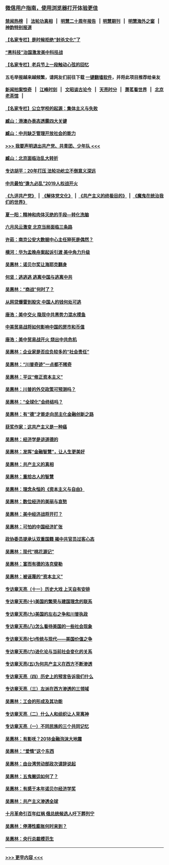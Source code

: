 ### [微信用户指南，使用浏览器打开体验更佳](https://github.com/gfw-breaker/banned-news1/blob/master/indexes/wechat-guide.md?t=0)
#### [禁闻热榜](热点新闻.md?t=0)  &nbsp;&nbsp;|&nbsp;&nbsp; [法轮功真相](https://github.com/gfw-breaker/truth/blob/master/README.md?t=0) &nbsp;&nbsp;|&nbsp;&nbsp; [明慧二十周年报告](https://github.com/gfw-breaker/mh-reports/blob/master/README.md?t=0) &nbsp;&nbsp;|&nbsp;&nbsp;[明慧期刊](https://github.com/gfw-breaker/mh-qikan) &nbsp;&nbsp;|&nbsp;&nbsp; [明慧海外之窗](https://github.com/gfw-breaker/mh-news/blob/master/README.md?t=0) &nbsp;&nbsp;|&nbsp;&nbsp; [神韵特别报道](https://github.com/gfw-breaker/mh-news/blob/master/shenyun.md?t=0)
#### [【名家专栏】是时候拒绝“封杀文化”了](../pages/nsc423/n11814093.md?t=02120922) 
#### [“黑科技”治国激发美中科技战](../pages/nsc423/n11638056.md?t=02120922) 
#### [【名家专栏】老兵节上一段触动心弦的回忆](../pages/nsc423/n11646016.md?t=02120922) 
#### 五毛举报越来越频繁，请网友们前往下载 [一键翻墙软件](https://github.com/gfw-breaker/ssr-accounts)，并将此项目推荐给亲友
#### [新闻拍案惊奇](https://github.com/gfw-breaker/banned-news1/blob/master/pages/link4.md) &nbsp;&nbsp;|&nbsp;&nbsp; [江峰时刻](https://github.com/gfw-breaker/banned-news1/blob/master/pages/link4.md) &nbsp;&nbsp;|&nbsp;&nbsp; [文昭谈古论今](https://github.com/gfw-breaker/banned-news1/blob/master/pages/link4.md) &nbsp;&nbsp;|&nbsp;&nbsp; [天亮时分](https://github.com/gfw-breaker/banned-news1/blob/master/pages/link4.md) &nbsp;&nbsp;|&nbsp;&nbsp; [萧茗看世界](https://github.com/gfw-breaker/banned-news1/blob/master/pages/link4.md) &nbsp;&nbsp;|&nbsp;&nbsp; [北京老茶馆](https://github.com/gfw-breaker/banned-news1/blob/master/pages/link4.md) &nbsp;&nbsp;|&nbsp;&nbsp; 
#### [【名家专栏】公立学校的起源：集体主义与失败](../pages/nsc423/n11601833.md?t=02120922) 
#### [臧山：港澳办表态透露四大关键](../pages/nsc423/n11421628.md?t=02120922) 
#### [臧山：中共缺乏管理开放社会的能力](../pages/nsc423/n11407457.md?t=02120922) 
#### [>>> 我要声明退出共产党、共青团、少年队 <<<](https://github.com/begood0513/goodnews/blob/master/quit/letter.md) 
#### [臧山：北京面临治乱大转折](../pages/nsc423/n11406895.md?t=02120922) 
#### [专访胡平：20年打压 法轮功屹立不倒意义深远](../pages/nsc423/n11398800.md?t=02120922) 
#### [中共最怕“逢九必乱”2019人权战开火](../pages/nsc423/n11385248.md?t=02120922) 
#### [《九评共产党》](https://github.com/begood0513/9ping.md/blob/master/README.md) &nbsp;|&nbsp; [《解体党文化》](../../../../jtdwh.md/blob/master/README.md)  &nbsp;|&nbsp; [《共产主义的终极目的》](../../../../gczydzjmd.md/blob/master/README.md) &nbsp;|&nbsp; [《魔鬼在统治我们的世界》](../../../../mgztzwmdsj.md/blob/master/README.md) 
#### [夏一阳：精神和肉体灭绝的手段—转化洗脑](../pages/nsc423/n11368250.md?t=02120922) 
#### [六月风云激变 北京当局面临三条路](../pages/nsc423/n11313668.md?t=02120922) 
#### [许茹：南京公安大数据中心主任猝死是偶然？](../pages/nsc423/n11064744.md?t=02120922) 
#### [横河：华为孟晚舟案起诉引渡 美中角力升级](../pages/nsc423/n11027230.md?t=02120922) 
#### [吴惠林：诺贝尔奖让海耶克翻身](../pages/nsc423/n10890049.md?t=02120922) 
#### [何坚：逃逃逃 逃离中国与逃离中共](../pages/nsc423/n10592891.md?t=02120922) 
#### [吴惠林：“商战”何时了？](../pages/nsc423/n10573558.md?t=02120922) 
#### [从网贷爆雷到股灾 中国人的钱何处可逃](../pages/nsc423/n10572800.md?t=02120922) 
#### [唐浩：美中交火 隐现中共黑势力混水摸鱼](../pages/nsc423/n10544040.md?t=02120922) 
#### [中美贸易战将如何影响中国的房市和币值](../pages/nsc423/n10543697.md?t=02120922) 
#### [唐浩：美中贸易战开火 烧出中共危机](../pages/nsc423/n10540126.md?t=02120922) 
#### [吴惠林：企业家是否应负较多的“社会责任”](../pages/nsc423/n10535022.md?t=02120922) 
#### [吴惠林：“川普奇迹”一点都不稀奇](../pages/nsc423/n10512808.md?t=02120922) 
#### [吴惠林：平议“修正资本主义”](../pages/nsc423/n10495724.md?t=02120922) 
#### [吴惠林：川普的外交政策可预测吗？](../pages/nsc423/n10462387.md?t=02120922) 
#### [吴惠林：“全球化”会终结吗？](../pages/nsc423/n10452838.md?t=02120922) 
#### [吴惠林：有“德”才能走向民主化金融创新之路](../pages/nsc423/n10432292.md?t=02120922) 
#### [获奖作家：这共产主义是一种癌](../pages/nsc423/n10431541.md?t=02120922) 
#### [吴惠林：经济学是讲道德的](../pages/nsc423/n10398014.md?t=02120922) 
#### [吴惠林：发挥“金融智慧”，让人生更美好](../pages/nsc423/n10375019.md?t=02120922) 
#### [吴惠林：共产主义的真相](../pages/nsc423/n10351394.md?t=02120922) 
#### [吴惠林：重拾古人的智慧](../pages/nsc423/n10337691.md?t=02120922) 
#### [吴惠林：理念永恒的《资本主义与自由》](../pages/nsc423/n10316274.md?t=02120922) 
#### [吴惠林：数位经济的美丽与哀愁](../pages/nsc423/n10292946.md?t=02120922) 
#### [吴惠林：美中经济战将开打？](../pages/nsc423/n10258825.md?t=02120922) 
#### [吴惠林：可怕的中国经济扩张](../pages/nsc423/n10219147.md?t=02120922) 
#### [政协委员提承认双重国籍 揭中共官员过客心态](../pages/nsc423/n10208809.md?t=02120922) 
#### [吴惠林：现代“桃花源记”](../pages/nsc423/n10185234.md?t=02120922) 
#### [吴惠林：富而有德的洛克斐勒](../pages/nsc423/n10142264.md?t=02120922) 
#### [吴惠林：被诬蔑的“资本主义”](../pages/nsc423/n10124816.md?t=02120922) 
#### [专访章天亮（十一）历史大戏 上天自有安排](../pages/nsc423/n10094905.md?t=02120922) 
#### [专访章天亮(十)美国的繁荣与建国理念的联系](../pages/nsc423/n10094899.md?t=02120922) 
#### [专访章天亮(九)美国的左右之争和川普执政](../pages/nsc423/n10094889.md?t=02120922) 
#### [专访章天亮(八)怎么看待美国的一些社会现象](../pages/nsc423/n10094857.md?t=02120922) 
#### [专访章天亮(七)传统与现代——美国价值之争](../pages/nsc423/n10093140.md?t=02120922) 
#### [专访章天亮(六)进化论与当前社会变化的关系](../pages/nsc423/n10092036.md?t=02120922) 
#### [专访章天亮(五)为何共产主义在西方不断渗透](../pages/nsc423/n10083620.md?t=02120922) 
#### [专访章天亮（四）历史上的预言告诉我们什么](../pages/nsc423/n10083606.md?t=02120922) 
#### [专访章天亮（三）左派在西方渗透的三领域](../pages/nsc423/n10081115.md?t=02120922) 
#### [吴惠林：工会的形成及其功能](../pages/nsc423/n10080633.md?t=02120922) 
#### [专访章天亮（二）什么人和组织让人背离神](../pages/nsc423/n10076637.md?t=02120922) 
#### [专访章天亮（一）不同民族的三个共同记忆](../pages/nsc423/n10074188.md?t=02120922) 
#### [吴惠林：有影呒？2018金融泡沫大地震](../pages/nsc423/n10040534.md?t=02120922) 
#### [吴惠林：“爱情”这个东西](../pages/nsc423/n10019423.md?t=02120922) 
#### [吴惠林：由台湾劳动部政次请辞说起](../pages/nsc423/n9979679.md?t=02120922) 
#### [吴惠林：五鬼搬运如何了？](../pages/nsc423/n9925338.md?t=02120922) 
#### [吴惠林：有感于本年诺贝尔经济学奖](../pages/nsc423/n9871883.md?t=02120922) 
#### [吴惠林：共产主义渗透全球](../pages/nsc423/n9812748.md?t=02120922) 
#### [十月革命引百年红祸 俄总统候选人吁下葬列宁](../pages/nsc423/n9810182.md?t=02120922) 
#### [吴惠林：停滞性膨胀何时来到？](../pages/nsc423/n9764136.md?t=02120922) 
#### [吴惠林：央行总裁模范生](../pages/nsc423/n9728134.md?t=02120922) 

----
#### [ >>> 更早内容 <<< ](../indexes/nsc423-earlier.md)
